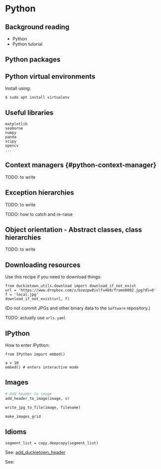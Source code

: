 # Python

## Background reading

- Python
- Python tutorial

## Python packages

## Python virtual environments

Install using:

    $ sudo apt install virtualenv

## Useful libraries

    matplotlib
    seaborne
    numpy
    panda
    scipy
    opencv
    ...

## Context managers {#python-context-manager}

TODO: to write

## Exception hierarchies

TODO: to write

TODO: how to catch and re-raise

## Object orientation - Abstract classes, class  hierarchies

TODO: to write

## Downloading resources

Use this recipe if you need to download things:

    from duckietown_utils.download import download_if_not_exist
    url = 'https://www.dropbox.com/s/bzezpw8ivlfu4b0/frame0002.jpg?dl=0'
    f = 'local.jpg'
    download_if_not_exist(url, f)

(Do not commit JPGs and other binary data to the `Software` repository.)

TODO: actually use `urls.yaml`

## IPython

How to enter IPython:

    from IPython import embed()

    a = 10
    embed() # enters interactive mode


## Images

[](python:duckietown_utils.add_header_to_image)

```python
# Add header to image
add_header_to_image(image, s)
```

[](python:duckietown_utils.write_jpg_to_file)

```python
write_jpg_to_file(image, filename)
```

[](python:duckietown_utils.make_images_grid)

```python
make_images_grid
```


## Idioms


    segment_list = copy.deepcopy(segment_list)


See: [add_duckietown_header](python:duckietown_utils.add_duckietown_header)

See: [](python:duckietown_utils.download_if_not_exist)
